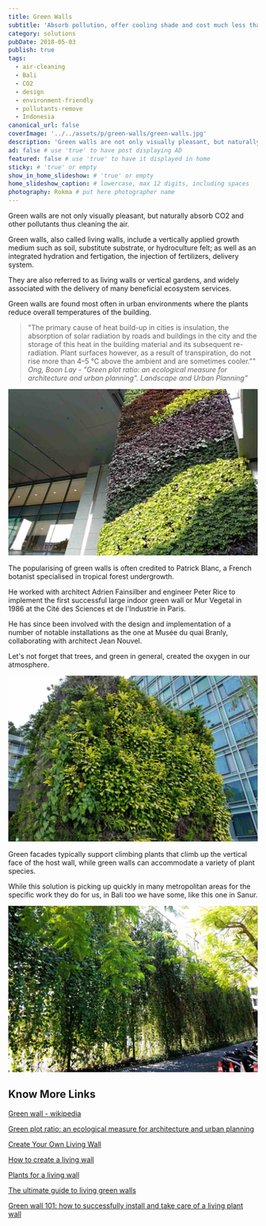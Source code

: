 ```yaml
---
title: Green Walls
subtitle: 'Absorb pollution, offer cooling shade and cost much less than any other walls.'
category: solutions
pubDate: 2018-05-03
publish: true
tags:
  - air-cleaning
  - Bali
  - CO2
  - design
  - environment-friendly
  - pollutants-remove
  - Indonesia
canonical_url: false
coverImage: '../../assets/p/green-walls/green-walls.jpg'
description: 'Green walls are not only visually pleasant, but naturally absorb CO2 and other pollutants thus cleaning the air.' # max 160 digits cos dunno how to trim it, yet......
ad: false # use 'true' to have post displaying AD
featured: false # use 'true' to have it displayed in home
sticky: # 'true' or empty
show_in_home_slideshow: # 'true' or empty
home_slideshow_caption: # lowercase, max 12 digits, including spaces
photography: Rokma # put here photographer name
---
```


Green walls are not only visually pleasant, but naturally absorb CO2 and other pollutants thus cleaning the air.

Green walls, also called living walls, include a vertically applied growth medium such as soil, substitute substrate, or hydroculture felt; as well as an integrated hydration and fertigation, the injection of fertilizers, delivery system.

They are also referred to as living walls or vertical gardens, and widely associated with the delivery of many beneficial ecosystem services.

Green walls are found most often in urban environments where the plants reduce overall temperatures of the building.

> "The primary cause of heat build-up in cities is insulation, the absorption of solar radiation by roads and buildings in the city and the storage of this heat in the building material and its subsequent re-radiation. Plant surfaces however, as a result of transpiration, do not rise more than 4–5 °C above the ambient and are sometimes cooler."" _Ong, Boon Lay - "Green plot ratio: an ecological measure for architecture and urban planning". Landscape and Urban Planning"_

![Singapore Raffles Hospital](../../assets/p/green-walls/green-walls-02.jpg)

The popularising of green walls is often credited to Patrick Blanc, a French botanist specialised in tropical forest undergrowth.

He worked with architect Adrien Fainsilber and engineer Peter Rice to implement the first successful large indoor green wall or Mur Vegetal in 1986 at the Cité des Sciences et de l'Industrie in Paris.

He has since been involved with the design and implementation of a number of notable installations as the one at Musée du quai Branly, collaborating with architect Jean Nouvel.

Let's not forget that trees, and green in general, created the oxygen in our atmosphere.

![Singapore Orchard Mall rooftop](../../assets/p/green-walls/green-walls-03.jpg)

Green facades typically support climbing plants that climb up the vertical face of the host wall, while green walls can accommodate a variety of plant species.

While this solution is picking up quickly in many metropolitan areas for the specific work they do for us, in Bali too we have some, like this one in Sanur.

![Bali, Sanur](../../assets/p/green-walls/green-walls.jpg)

## Know More Links

[Green wall - wikipedia ](https://en.wikipedia.org/wiki/Green_wall)

[Green plot ratio: an ecological measure for architecture and urban planning](https://www.sciencedirect.com/science/article/abs/pii/S0169204602001913)

[Create Your Own Living Wall](https://www.veranda.com/outdoor-garden/a32381715/how-to-create-a-living-wall/)

[How to create a living wall](https://www.gardenersworld.com/how-to/diy/how-to-create-a-living-wall/)

[Plants for a living wall](https://www.gardenersworld.com/plants/plants-for-a-living-wall/)

[The ultimate guide to living green walls](https://www.ambius.com/green-walls/ultimate-guide-to-living-green-walls/)

[Green wall 101: how to successfully install and take care of a living plant wall](https://www.vogue.com.au/vogue-living/design/greenwall-101-how-to-successfully-install-and-take-care-of-a-living-plant-wall/image-gallery/a801f5d3b04024afd1508cc8fa26481d)
